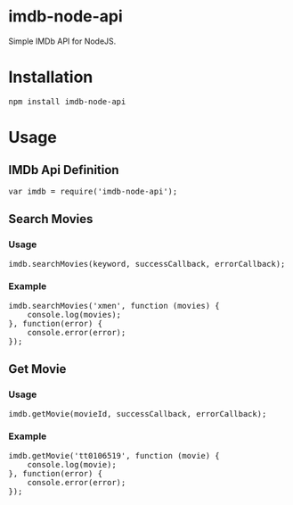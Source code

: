 # imdb-node-api

Simple IMDb API for NodeJS.

# Installation
<pre>
npm install imdb-node-api
</pre>
# Usage

## IMDb Api Definition
<pre>
var imdb = require('imdb-node-api');
</pre>

## Search Movies
### Usage
<pre>
imdb.searchMovies(keyword, successCallback, errorCallback);
</pre>

### Example
<pre>
imdb.searchMovies('xmen', function (movies) {
    console.log(movies);
}, function(error) { 
    console.error(error);
});
</pre>

## Get Movie
### Usage
<pre>
imdb.getMovie(movieId, successCallback, errorCallback);
</pre>

### Example
<pre>
imdb.getMovie('tt0106519', function (movie) {
    console.log(movie);
}, function(error) { 
    console.error(error);
});
</pre>